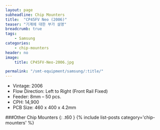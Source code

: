 ```yaml
---
layout: page
subheadline: Chip Mounters
title:  "CP45FV Neo (2006)"
teaser: "기계에 대한 부가 설명"
breadcrumb: true
tags:
    - Samsung
categories:
    - chip-mounters
header: no
image:
    title: CP45FV-Neo-2006.jpg

permalink: "/smt-equipment/samsung/:title/"
---
```


- Vintage: 2006
- Flow Direction: Left to Right (Front Rail Fixed)
- Feeder: 8mm – 50 pcs.
- CPH: 14,900
- PCB Size: 460 x 400 x 4.2mm

###Other Chip Mounters
{: .t60 }
{% include list-posts category='chip-mounters' %}
